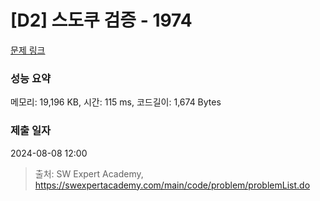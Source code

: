 # [D2] 스도쿠 검증 - 1974 

[문제 링크](https://swexpertacademy.com/main/code/problem/problemDetail.do?contestProbId=AV5Psz16AYEDFAUq) 

### 성능 요약

메모리: 19,196 KB, 시간: 115 ms, 코드길이: 1,674 Bytes

### 제출 일자

2024-08-08 12:00



> 출처: SW Expert Academy, https://swexpertacademy.com/main/code/problem/problemList.do